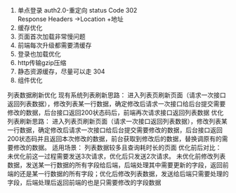 1. 单点登录
    auth2.0-重定向
     status Code 302   
     Response Headers ->Location +地址
2. 缓存优化
3. 页面首次加载非常慢问题
4. 前端每次升级都需要清缓存
5. 登录也加载优化
6. http传输gzip压缩
7. 静态资源缓存，尽量可以走 304
8. 组件优化

列表数据刷新优化
现有系统列表刷新思路：
进入列表页刷新页面（请求一次接口返回列表数据），修改列表某一行数据，确定修改后请求一次接口给后台提交需要修改的数据，后台接口返回200状态码后，前端再次请求接口返回列表数据
优化列表刷新思路：
   进入列表页刷新页面（请求一次接口返回列表数据），修改列表某一行数据，确定修改后请求一次接口给后台提交需要修改的数据，后台接口返回200状态码并且返回本次修改的数据，前台获取到修改后的数据，替换调原有的需要修改的数据。
适用场景：
	列表数据较多且查询耗时长的页面
优化前后对比：
未优化前这一过程需要发送3次请求，优化后只发送2次请求。
未优化前修改列表数据，发送某一行数据的所有字段给后端，后端处理其中需要更新的字段，返回前端的还是某一行数据的所有字段；优化后修改列表数据，发送给后端只需要处理的字段，后端处理后返回前端的也是只需要修改的字段数据
